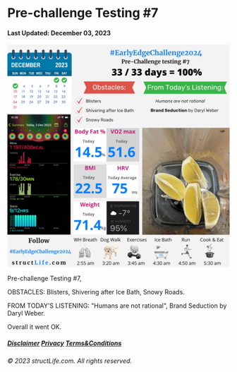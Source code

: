# Pre-challenge Testing #7

#### Last Updated: December 03, 2023

![Daily report for December 03, 2023 from structLife.com for a 2024 daily morning routine pre-challenge testing 3 - EarlyEdgeChallenge2024. ](../images/products/challenge-2023-12-03-pre-challenge-testing-7-EarlyEdgeChallenge2024.png)

Pre-challenge Testing #7, 

OBSTACLES: Blisters, Shivering after Ice Bath, Snowy Roads. 

FROM TODAY'S LISTENING: "Humans are not rational", Brand Seduction by Daryl Weber. 

Overall it went OK.


##### [Disclaimer](/#/about-disclaimer)  [Privacy](/#/about-privacy-policy)  [Terms&Conditions](/#/about-terms-conditions)

###### © 2023 structLife.com. All rights reserved.